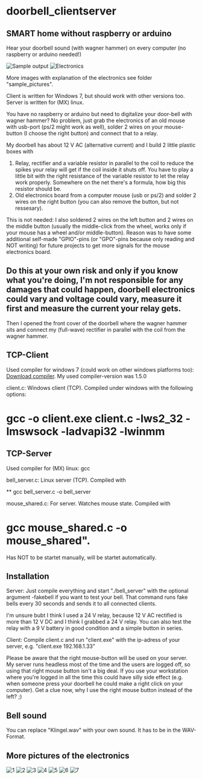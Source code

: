 # doorbell_clientserver
## SMART home without raspberry or arduino
Hear your doorbell sound (with wagner hammer) on every computer (no raspberry or arduino needed!)

![Sample output](https://github.com/jk-85/doorbell_clientserver/blob/main/sample_pictures/Sample_Output.jpg)
![Electronics](https://github.com/jk-85/doorbell_clientserver/blob/main/sample_pictures/Electronics.jpg)

More images with explanation of the electronics see folder "sample_pictures".

Client is written for Windows 7, but should work with other versions too. Server is written for (MX) linux.

You have no raspberry or arduino but need to digitalize your door-bell with wagner hammer? No problem, just grab the electronics of an old mouse with usb-port (ps/2 might work as well), solder 2 wires on your mouse-button (I choose the right button) and connect that to a relay.

My doorbell has about 12 V AC (alternative current) and I build 2 little plastic boxes with

1) Relay, rectifier and a variable resistor in parallel to the coil to reduce the spikes your relay will get if the coil inside it shuts off. You have to play a little bit with the right resistance of the variable resistor to let the relay work properly. Somewhere on the net there's a formula, how big this resistor should be.
2) Old electronics board from a computer mouse (usb or ps/2) and solder 2 wires on the right button (you can also remove the button, but not ressesary).

This is not needed: I also soldered 2 wires on the left button and 2 wires on the middle button (usually the middle-click from the wheel, works only if your mouse has a wheel and/or middle-button). Reason was to have some additional self-made "GPIO"-pins (or "GPO"-pins because only reading and NOT writing) for future projects to get more signals for the mouse electronics board.

## Do this at your own risk and only if you know what you're doing, I'm not responsible for any damages that could happen, doorbell electronics could vary and voltage could vary, measure it first and measure the current your relay gets. 
Then I opened the front cover of the doorbell where the wagner hammer sits and connect my (full-wave) rectifier in parallel with the coil from the wagner hammer.

## TCP-Client
Used compiler for windows 7 (could work on other windows platforms too): [Download compiler](http://win-builds.org/doku.php/download_and_installation_from_windows). My used compiler-version was 1.5.0

client.c: Windows client (TCP). Compiled under windows with the following options:

# gcc -o client.exe client.c -lws2_32 -lmswsock -ladvapi32 -lwinmm

## TCP-Server
Used compiler for (MX) linux: gcc

bell_server.c: Linux server (TCP). Compiled with

** gcc bell_server.c -o bell_server

mouse_shared.c: For server. Watches mouse state. Compiled with

# gcc mouse_shared.c -o mouse_shared".

Has NOT to be startet manually, will be startet automatically.

## Installation
Server: Just compile everything and start "./bell_server" with the optional argument -fakebell if you want to test your bell. That command runs fake bells every 30 seconds and sends it to all connected clients.

I'm unsure bubt I think I used a 24 V relay, because 12 V AC rectified is more than 12 V DC and I think I grabbed a 24 V relay. You can also test the relay with a 9 V battery in good condition and a simple button in series.

Client: Compile client.c and run "client.exe" with the ip-adress of your server, e.g. "client.exe 192.168.1.33"

Please be aware that the right mouse-button will be used on your server. My server runs headless most of the time and the users are logged off, so using that right mouse button isn't a big deal. If you use your workstation where you're logged in all the time this could have silly side effect (e.g. when someone press your doorbell he could make a right click on your computer). Get a clue now, why I use the right mouse button instead of the left? ;)

## Bell sound
You can replace "Klingel.wav" with your own sound. It has to be in the WAV-Format.

## More pictures of the electronics
![1](https://github.com/jk-85/doorbell_clientserver/blob/main/sample_pictures/small/Doorbell_Complete.JPG)
![2](https://github.com/jk-85/doorbell_clientserver/blob/main/sample_pictures/small/Doorbell_Modification_.JPG)
![3](https://github.com/jk-85/doorbell_clientserver/blob/main/sample_pictures/small/Doorbell_Modification.JPG)
![4](https://github.com/jk-85/doorbell_clientserver/blob/main/sample_pictures/small/Doorbell_Modification2.JPG)
![5](https://github.com/jk-85/doorbell_clientserver/blob/main/sample_pictures/small/Doorbell_Modification3.JPG)
![6](https://github.com/jk-85/doorbell_clientserver/blob/main/sample_pictures/small/Doorbell_Modification4.JPG)
![7](https://github.com/jk-85/doorbell_clientserver/blob/main/sample_pictures/small/Doorbell_Modification5.JPG)
